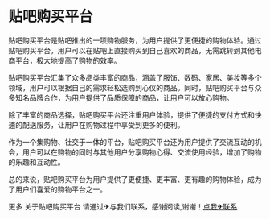 # 贴吧购买平台

贴吧购买平台是贴吧推出的一项购物服务，为用户提供了更便捷的购物体验。通过贴吧购买平台，用户可以在贴吧上直接购买到自己喜欢的商品，无需跳转到其他电商平台，极大地提高了购物的效率。

贴吧购买平台汇集了众多品类丰富的商品，涵盖了服饰、数码、家居、美妆等多个领域，用户可以根据自己的需求轻松选购到心仪的商品。同时，贴吧购买平台与众多知名品牌合作，为用户提供了品质保障的商品，让用户可以放心购物。

除了丰富的商品选择，贴吧购买平台还注重用户体验，提供了便捷的支付方式和快速的配送服务，让用户在购物过程中享受到更多的便利。

作为一个集购物、社交于一体的平台，贴吧购买平台还为用户提供了交流互动的机会，用户可以在购物的同时与其他用户分享购物心得、交流使用经验，增加了购物的乐趣和互动性。

总的来说，贴吧购买平台为用户提供了更便捷、更丰富、更有趣的购物体验，成为了用户们喜爱的购物平台之一。

更多 关于贴吧购买平台 请通过✈与我们联系，感谢阅读,谢谢！[点我✈联系](https://c.k02.cc)